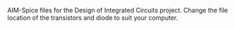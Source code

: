 AIM-Spice files for the Design of Integrated Circuits project. Change the file location of the transistors and diode to suit your computer.